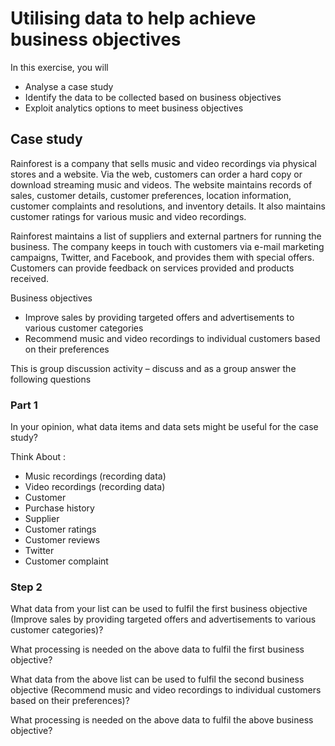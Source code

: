 # Utilising data to help achieve business objectives

In this exercise, you will
-	Analyse a case study
-	Identify the data to be collected based on business objectives
-	Exploit analytics options to meet business objectives

## Case study
Rainforest is a company that sells music and video recordings via physical stores and a website. Via the web, customers can order a hard copy or download streaming music and videos. The website maintains records of sales, customer details, customer preferences, location information, customer complaints and resolutions, and inventory details. It also maintains customer ratings for various music and video recordings.

Rainforest maintains a list of suppliers and external partners for running the business. The company keeps in touch with customers via e-mail marketing campaigns, Twitter, and Facebook, and provides them with special offers. Customers can provide feedback on services provided and products received.

Business objectives
-	Improve sales by providing targeted offers and advertisements to various customer categories
-	Recommend music and video recordings to individual customers based on their preferences

This is group discussion activity – discuss and as a group answer the following questions

### Part  1
In your opinion, what data items and data sets might be useful for the case study?

Think About :
-	Music recordings (recording data)
-	Video recordings (recording data)
-	Customer
-	Purchase history
-	Supplier
-	Customer ratings
-	Customer reviews
-	Twitter
-	Customer complaint


### Step 2

What data from your list can be used to fulfil the first business objective (Improve sales by providing targeted offers and advertisements to various customer categories)?

What processing is needed on the above data to fulfil the first business objective?

What data from the above list can be used to fulfil the second business objective (Recommend music and video recordings to individual customers based on their preferences)?

What processing is needed on the above data to fulfil the above business objective?
